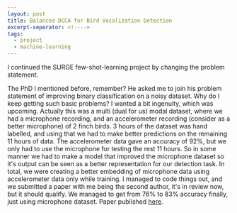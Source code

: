 ```yaml
---
layout: post
title: Balanced DCCA for Bird Vocalization Detection
excerpt-seperator: <!---->
tags:
  - project
  - machine-learning
---
```


I continued the SURGE few-shot-learning project by changing the problem statement.

<!---->

The PhD I mentioned before, remember? He asked me to join his problem statement of improving binary classification on a noisy dataset. Why do I keep getting such basic problems? I wanted a bit ingenuity, which was upcoming. Actually this was a multi (dual for us) modal dataset, where we had a microphone recording, and an accelerometer recording (consider as a better microphone) of 2 finch birds. 3 hours of the dataset was hand labelled, and using that we had to make better predictions on the remaining 11 hours of data. The accelerometer data gave an accuracy of 92%, but we only had to use the microphone for testing the rest 11 hours. So in some manner we had to make a model that improved the microphone dataset so it's output can be seen as a better representation for our detection task. In total, we were creating a better embedding of microphone data using accelerometer data only while training. I managed to code things out, and we submitted a paper with me being the second author, it's in review now, but it should qualify. We managed to get from 76% to 83% accuracy finally, just using microphone dataset. Paper published [here](https://arxiv.org/abs/2211.09376).

